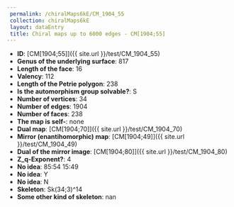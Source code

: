 ```yaml
--- 
 permalink: /chiralMaps6kE/CM_1904_55 
 collection: chiralMaps6kE
 layout: dataEntry
 title: Chiral maps up to 6000 edges - CM[1904;55]
---
```


- **ID**: [CM[1904;55]]({{ site.url }}/test/CM_1904_55)
- **Genus of the underlying surface**: 817
- **Length of the face**: 16
- **Valency**: 112
- **Length of the Petrie polygon**: 238
- **Is the automorphism group solvable?**: S
- **Number of vertices**: 34
- **Number of edges**: 1904
- **Number of faces**: 238
- **The map is self-**: none
- **Dual map**: [CM[1904;70]]({{ site.url }}/test/CM_1904_70)
- **Mirror (enantihomorphic) map**: [CM[1904;49]]({{ site.url }}/test/CM_1904_49)
- **Dual of the mirror image**: [CM[1904;80]]({{ site.url }}/test/CM_1904_80)
- **Z_q-Exponent?**: 4
- **No idea**:  85:54 15:49
- **No idea**: Y
- **No idea**: N
- **Skeleton**: Sk(34;3)^14
- **Some other kind of skeleton**: nan
